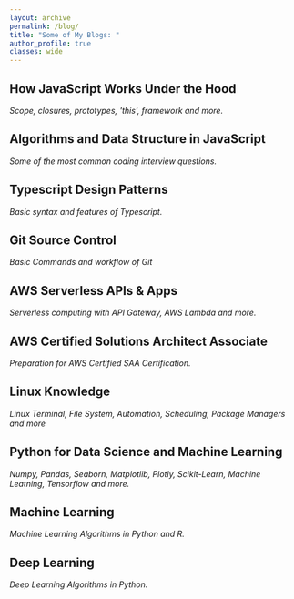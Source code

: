 ```yaml
---
layout: archive
permalink: /blog/
title: "Some of My Blogs: "
author_profile: true
classes: wide
---
```


## How JavaScript Works Under the Hood
*Scope, closures, prototypes, 'this', framework and more.*

## Algorithms and Data Structure in JavaScript
*Some of the most common coding interview questions.*

## Typescript Design Patterns
*Basic syntax and features of Typescript.*

## Git Source Control
*Basic Commands and workflow of Git*

## AWS Serverless APIs & Apps
*Serverless computing with API Gateway, AWS Lambda and more.*

## AWS Certified Solutions Architect Associate 
*Preparation for AWS Certified SAA Certification.*

## Linux Knowledge
*Linux Terminal, File System, Automation, Scheduling, Package Managers and more*

## Python for Data Science and Machine Learning
*Numpy, Pandas, Seaborn, Matplotlib, Plotly, Scikit-Learn, Machine Leatning, Tensorflow and more.*

## Machine Learning
*Machine Learning Algorithms in Python and R.*

## Deep Learning
*Deep Learning Algorithms in Python.*

